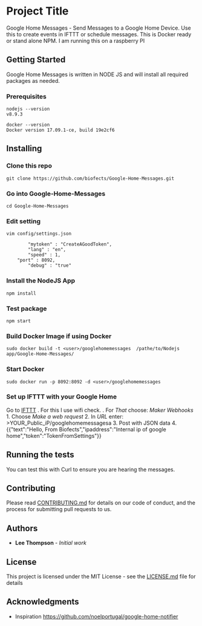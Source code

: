 # Project Title

Google Home Messages - Send Messages to a Google Home Device. Use this to create events in IFTTT or schedule messages. This is Docker ready or stand alone NPM. I am running this on a raspberry PI

## Getting Started

Google Home Messages is written in NODE JS and will install all required packages as needed.

### Prerequisites
```
nodejs --version
v8.9.3

docker --version
Docker version 17.09.1-ce, build 19e2cf6

```
## Installing

### Clone this repo

```
git clone https://github.com/biofects/Google-Home-Messages.git

```
### Go into Google-Home-Messages 

```
cd Google-Home-Messages

```
### Edit setting

```
vim config/settings.json

```

```
        "mytoken" : "CreateAGoodToken", 
        "lang" : "en",
        "speed" : 1,
	"port" : 8092,
        "debug" : "true"
```

### Install the NodeJS App

```
npm install

```

### Test package

```
npm start

```

### Build Docker Image if using Docker

```
sudo docker build -t <user>/googlehomemessages  /pathe/to/Nodejs app/Google-Home-Messages/

```

### Start Docker
```
sudo docker run -p 8092:8092 -d <user>/googlehomemessages

```

### Set up IFTTT with your Google Home

Go to [IFTTT](https://ifttt.com)
. For this I use wifi check.
. For *That* choose: *Maker Webhooks*
    1. Choose *Make a web request*
    2. In *URL* enter:
      >YOUR_Public_iP/googlehomemessagesa
    3. Post with JSON data
    4. {{"text":"Hello, From Biofects","ipaddress":"Internal ip of google home","token":"TokenFromSettings"}}

## Running the tests

You can test this with Curl to ensure you are hearing the messages.

## Contributing

Please read [CONTRIBUTING.md](https://gist.github.com/PurpleBooth/b24679402957c63ec426) for details on our code of conduct, and the process for submitting pull requests to us.

## Authors

* **Lee Thompson** - *Initial work*

## License

This project is licensed under the MIT License - see the [LICENSE.md](LICENSE.md) file for details

## Acknowledgments

* Inspiration
https://github.com/noelportugal/google-home-notifier


